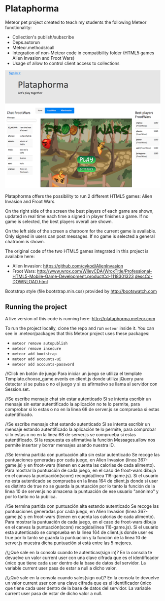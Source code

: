 Plataphorma
===========

Meteor pet project created to teach my students the following Meteor functionality: 

* Collection's publish/subscribe 
* Deps.autorun 
* Meteor.methods/call 
* Integration of non-Meteor code in compatibility folder (HTML5 games Alien Invasion and Froot Wars)
* Usage of allow to control client access to collections

![ScreenShot](/screenshot.png)


Plataphorma offers the possibility to run 2 different HTML5 games: Alien Invasion and Froot Wars. 

On the right side of the screen the best players of each game are shown, updated in real time each time a signed in player finishes a game. If no game is selected, the best players overall are shown.

On the left side of the screen a chatroom for the current game is available. Only signed in users can post messages. If no game is selected a general chatroom is shown.

The original code of the two HTML5 games integrated in this project is available here:
* Alien Invasion: https://github.com/cykod/AlienInvasion
* Froot Wars: http://www.wrox.com/WileyCDA/WroxTitle/Professional-HTML5-Mobile-Game-Development.productCd-1118301323,descCd-DOWNLOAD.html

Bootstrap style (file bootstrap.min.css) provided by http://bootswatch.com


Running the project
-------------------

A live version of this code is running here: http://plataphorma.meteor.com

To run the project locally, clone the repo and run ```meteor``` inside it. You can see in .meteor/packages that this Meteor project uses these packages:
* ```meteor remove autopublish```
* ```meteor remove insecure```
* ```meteor add bootstrap```
* ```meteor add accounts-ui```
* ```meteor add accounts-password```

//Click en botón de juego
Para iniciar un juego se utiliza el template Template.choose_game.events en client.js donde utiliza jQuery para detectar si se pulsa o no el juego y si es afirmativo se llama al servidor con Session.set.

//Se escribe mensaje chat sin estar autenticado
Si se intenta escribir un mensaje sin estar autentificado la aplicación no te lo permite, para comprobar si lo estas o no en la linea 68 de server.js se comprueba si estas autentificado.

//Se escribe mensaje chat estando autenticado
Si se intenta escribir un mensaje estando autentificado la aplicación te lo permite, para comprobar si lo estas o no en la linea 68 de server.js se comprueba si estas autentificado. Si la respuesta es afirmativa la función Messages.allow nos permite insertar y borrar mensajes usando nuestra ID. 

//Se termina partida con puntuación alta sin estar autenticado
Se recoge las puntuaciones generadas por cada juego, en Alien Invasion (linea 367-game.js) y en froot-wars (tienen en cuenta las calorias de cada alimento). Para mostrar la puntuación de cada juego, en el caso de froot-wars dibuja en el canvas la puntuación(score) recogida(linea 116-game.js). Si el usuario no esta autenticado se comprueba en la linea 164 de client.js donde si user es distinto de true no se guarda la puntuación por lo tanto la función de la linea 10 de server.js no almacena la puntuación de ese usuario "anónimo" y por lo tanto no la publica.

//Se termina partida con puntuación alta estando autenticado
Se recoge las puntuaciones generadas por cada juego, en Alien Invasion (linea 367-game.js) y en froot-wars (tienen en cuenta las calorias de cada alimento). Para mostrar la puntuación de cada juego, en el caso de froot-wars dibuja en el canvas la puntuación(score) recogida(linea 116-game.js). Si el usuario esta autenticado se comprueba en la linea 164 de client.js donde user es true por lo tanto se guarda la puntuación y la función de la linea 10 de server.js muestra dicha puntuación si está entre las 5 mejores.

//¿Qué sale en la consola cuando te autenticas(sign in)?
En la consola te devuelve un valor current user con una clave cifrada que es el identificador único que tiene cada user dentro de la base de datos del servidor. La variable current user pasa de estar a null a dicho valor.

//¿Qué sale en la consola cuando sales(sign out)?
En la consola te devuelve un valor current user con una clave cifrada que es el identificador único que tiene cada user dentro de la base de datos del servidor. La variable current user pasa de estar de dicho valor a null.
